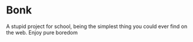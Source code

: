 # Bonk

A stupid project for school, being the simplest thing you could ever find on the web. Enjoy pure boredom
